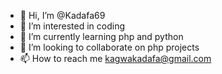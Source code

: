 - 👋 Hi, I’m @Kadafa69
- 👀 I’m interested in coding
- 🌱 I’m currently learning php and python
- 💞️ I’m looking to collaborate on php projects
- 📫 How to reach me kagwakadafa@gmail.com

<!---
Kadafa69/Kadafa69 is a ✨ special ✨ repository because its `README.md` (this file) appears on your GitHub profile.
You can click the Preview link to take a look at your changes.
--->
